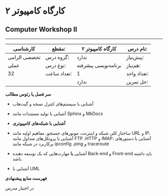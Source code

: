 # کارگاه کامپیوتر ۲
## Computer Workshop II
_______________________________________________________________________________
| کارشناسی     | مقطع:       | کارگاه کامپیوتر ۲    | نام درس:    |
| ------------ | ----------- | -------------------- | ----------- |
| تخصصی الزامی | گروه درس:   | ندارد                | پیش‌نیاز:   |
| عملی         | نوع درس:    | برنامه‌نویسی پیشرفته | هم‌نیاز:    |
| 32           | تعداد ساعت: | 1                    | تعداد واحد: |
|              |             |  ندارد               | حل تمرین:   |

**سر فصل یا رئوس مطالب**

- آشنایی با سیستم‌های کنترل نسخه و گیت‌هاب

- آشنایی با تولید مستندات مانند Sphinx و MkDocs

- **آشنایی با شبکه‌های کامپیوتری**

- ساختار کلی شبکه و اینترنت، موتورهای جستجو، مفاهیم اولیه مانند URL و IP، آشنایی با پروتکل‌های متداول مانند FTP ،HTTP و IMAP، آشنایی با دستورهای پرکاربرد در شبکه مانند ipconfig ،ping و traceroute

- آشنایی **با** مهارت‌هایی که یک توسعه دهنده Back-end‌ و Front-end باید داشته باشد.

- آشنایی با UML


**فهرست منابع پیشنهادی**

در اختیار مدرس

